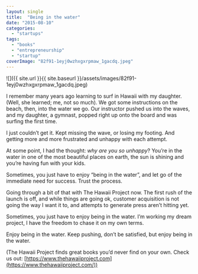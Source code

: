 ```yaml
---
layout: single
title:  "Being in the water"
date: "2015-08-10"
categories: 
  - "startups"
tags: 
  - "books"
  - "entrepreneurship"
  - "startup"
coverImage: "82f91-1eyj0wzhxgxrpmaw_1gacdq.jpeg"
---
```


![]({{ site.url }}{{ site.baseurl }}/assets/images/82f91-1eyj0wzhxgxrpmaw_1gacdq.jpeg)

I remember many years ago learning to surf in Hawaii with my daughter. (Well, she learned; me, not so much). We got some instructions on the beach, then, into the water we go. Our instructor pushed us into the waves, and my daughter, a gymnast, popped right up onto the board and was surfing the first time.

I just couldn’t get it. Kept missing the wave, or losing my footing. And getting more and more frustrated and unhappy with each attempt.

At some point, I had the thought: _why are you so unhappy_? You’re in the water in one of the most beautiful places on earth, the sun is shining and you’re having fun with your kids.

Sometimes, you just have to enjoy “being in the water”, and let go of the immediate need for success. Trust the process.

Going through a bit of that with The Hawaii Project now. The first rush of the launch is off, and while things are going ok, customer acquisition is not going the way I want it to, and attempts to generate press aren’t hitting yet.

Sometimes, you just have to enjoy being in the water. I’m working my dream project, I have the freedom to chase it on my own terms.

Enjoy being in the water. Keep pushing, don’t be satisfied, but enjoy being in the water.

(The Hawaii Project finds great books you’d never find on your own. Check us out: [https://www.thehawaiiproject.com](https://www.thehawaiiproject.com/))
